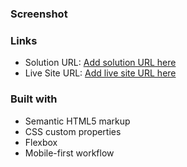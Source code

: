### Screenshot

### Links

- Solution URL: [Add solution URL here](https://github.com/sameershahid1/MiniProjectsOfWeb/tree/master/Project-10)
- Live Site URL: [Add live site URL here](https://teal-mooncake-8b3024.netlify.app/)

### Built with

- Semantic HTML5 markup
- CSS custom properties
- Flexbox
- Mobile-first workflow

